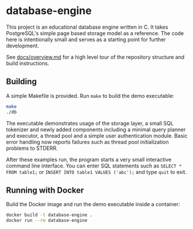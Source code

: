 # database-engine

This project is an educational database engine written in C. It takes
PostgreSQL's simple page based storage model as a reference. The code
here is intentionally small and serves as a starting point for further
development.

See [docs/overview.md](docs/overview.md) for a high level tour of the
repository structure and build instructions.

## Building

A simple Makefile is provided. Run `make` to build the demo executable:

```sh
make
./db
```

The executable demonstrates usage of the storage layer, a small SQL tokenizer
and newly added components including a minimal query planner and executor,
a thread pool and a simple user authentication module. Basic error handling
now reports failures such as thread pool initialization problems to STDERR.

After these examples run, the program starts a very small interactive
command line interface. You can enter SQL statements such as
`SELECT * FROM table1;` or `INSERT INTO table1 VALUES ('abc');` and type
`quit` to exit.

## Running with Docker

Build the Docker image and run the demo executable inside a container:

```sh
docker build -t database-engine .
docker run --rm database-engine
```
